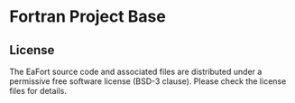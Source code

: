 # Fortran Project Base


## License

The EaFort source code and associated files are distributed under a permissive
free software license (BSD-3 clause). Please check the license files for details.
